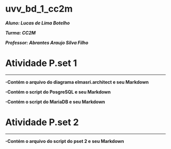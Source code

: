 # uvv_bd_1_cc2m

***Aluno: Lucas de Lima Botelho***

***Turma: CC2M***

***Professor: Abrantes Araujo Silva Filho***

# Atividade P.set 1
---
**-Contém o arquivo do diagrama elmasri.architect e seu Markdown**

**-Contém o script do PosgreSQL e seu Markdown**

**-Contém o script do MariaDB e seu Markdown**

# Atividade P.set 2
---
**-Contém o arquivo do script do pset 2 e seu Markdown**
